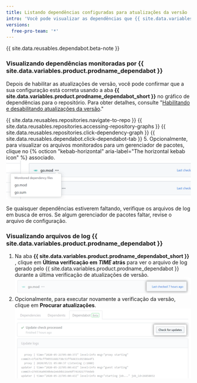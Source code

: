 ```yaml
---
title: Listando dependências configuradas para atualizações da versão
intro: 'Você pode visualizar as dependências que {{ site.data.variables.product.prodname_dependabot }} monitora para atualizações.'
versions:
  free-pro-team: '*'
---
```


{{ site.data.reusables.dependabot.beta-note }}

### Visualizando dependências monitoradas por {{ site.data.variables.product.prodname_dependabot }}

Depois de habilitar as atualizações de versão, você pode confirmar que a sua configuração está correta usando a aba **{{ site.data.variables.product.prodname_dependabot_short }}** no gráfico de dependências para o repositório. Para obter detalhes, consulte "[Habilitando e desabilitando atualizações da versão](/github/administering-a-repository/enabling-and-disabling-version-updates)."

{{ site.data.reusables.repositories.navigate-to-repo }}
{{ site.data.reusables.repositories.accessing-repository-graphs }}
{{ site.data.reusables.repositories.click-dependency-graph }}
{{ site.data.reusables.dependabot.click-dependabot-tab }}
5. Opcionalmente, para visualizar os arquivos monitorados para um gerenciador de pacotes, clique no {% octicon "kebab-horizontal" aria-label="The horizontal kebab icon" %} associado. ![Arquivos de dependências monitorados](/assets/images/help/dependabot/monitored-dependency-files.png)

Se quaisquer dependências estiverem faltando, verifique os arquivos de log em busca de erros. Se algum gerenciador de pacotes faltar, revise o arquivo de configuração.

### Visualizando arquivos de log {{ site.data.variables.product.prodname_dependabot }}

1. Na aba **{{ site.data.variables.product.prodname_dependabot_short }}** , clique em **Última verificação em *TIME* atrás** para ver o arquivo de log gerado pelo {{ site.data.variables.product.prodname_dependabot }} durante a última verificação de atualizações de versão. ![Visualizar arquivo de log](/assets/images/help/dependabot/last-checked-link.png)
2. Opcionalmente, para executar novamente a verificação da versão, clique em **Procurar atualizações**. ![Verificar atualizações](/assets/images/help/dependabot/check-for-updates.png)
